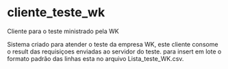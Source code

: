 # cliente_teste_wk
 Cliente para o teste ministrado pela WK
 
 Sistema criado para atender o teste da empresa WK,
 este cliente consome o result das requisiçoes enviadas ao servidor do teste.
 para insert em lote o formato padrão das linhas esta no arquivo Lista_teste_WK.csv.
